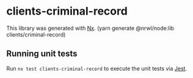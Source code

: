 # clients-criminal-record

This library was generated with [Nx](https://nx.dev). (yarn generate @nrwl/node:lib clients/criminal-record)

## Running unit tests

Run `nx test clients-criminal-record` to execute the unit tests via [Jest](https://jestjs.io).
